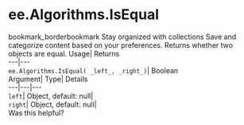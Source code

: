  
#  ee.Algorithms.IsEqual
bookmark_borderbookmark Stay organized with collections  Save and categorize content based on your preferences.
Returns whether two objects are equal. 
Usage| Returns  
---|---  
`ee.Algorithms.IsEqual( _left_, _right_)`| Boolean  
Argument| Type| Details  
---|---|---  
`left`| Object, default: null|   
`right`| Object, default: null|   
Was this helpful?
